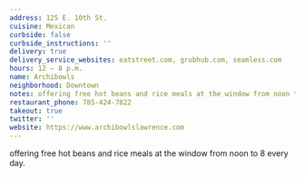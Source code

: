 ```yaml
---
address: 125 E. 10th St.
cuisine: Mexican
curbside: false
curbside_instructions: ''
delivery: true
delivery_service_websites: eatstreet.com, grubhub.com, seamless.com
hours: 12 – 8 p.m.
name: Archibowls
neighborhood: Downtown
notes: offering free hot beans and rice meals at the window from noon to 8 every day.
restaurant_phone: 785-424-7822
takeout: true
twitter: ''
website: https://www.archibowlslawrence.com
---
```


offering free hot beans and rice meals at the window from noon to 8 every day.